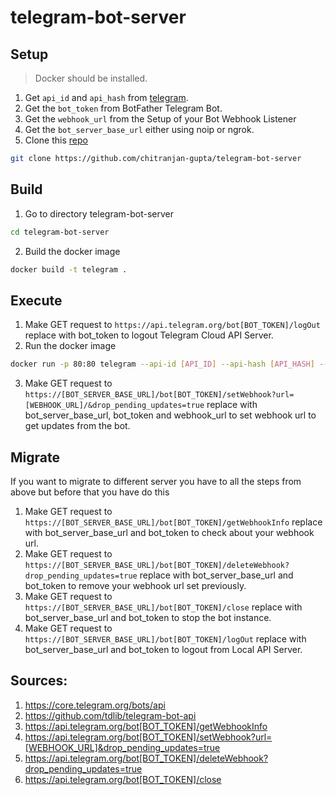 # telegram-bot-server

## Setup 
> Docker should be installed.

1. Get `api_id` and `api_hash` from [telegram](https://my.telegram.org).
2. Get the `bot_token` from BotFather Telegram Bot.
3. Get the `webhook_url` from the Setup of your Bot Webhook Listener
4. Get the `bot_server_base_url` either using noip or ngrok.
5. Clone this [repo](https://github.com/chitranjan-gupta/telegram-bot-server)
```bash
git clone https://github.com/chitranjan-gupta/telegram-bot-server
```

## Build
1. Go to directory telegram-bot-server
  ```bash
  cd telegram-bot-server
  ```
2. Build the docker image
  ```bash
  docker build -t telegram .
  ```

## Execute
1. Make GET request to `https://api.telegram.org/bot[BOT_TOKEN]/logOut` replace with bot_token to logout Telegram Cloud API Server.
2. Run the docker image
  ```bash
  docker run -p 80:80 telegram --api-id [API_ID] --api-hash [API_HASH] --http-port 80
  ``` 
3. Make GET request to `https://[BOT_SERVER_BASE_URL]/bot[BOT_TOKEN]/setWebhook?url=[WEBHOOK_URL]/&drop_pending_updates=true` replace with bot_server_base_url, bot_token and webhook_url to set webhook url to get updates from the bot.

## Migrate
If you want to migrate to different server you have to all the steps from above but before that you have do this
1. Make GET request to `https://[BOT_SERVER_BASE_URL]/bot[BOT_TOKEN]/getWebhookInfo` replace with bot_server_base_url and bot_token to check about your webhook url.
2. Make GET request to `https://[BOT_SERVER_BASE_URL]/bot[BOT_TOKEN]/deleteWebhook?drop_pending_updates=true` replace with bot_server_base_url and bot_token to remove your webhook url set previously.
3. Make GET request to `https://[BOT_SERVER_BASE_URL]/bot[BOT_TOKEN]/close` replace with bot_server_base_url and bot_token to stop the bot instance.
4. Make GET request to `https://[BOT_SERVER_BASE_URL]/bot[BOT_TOKEN]/logOut` replace with bot_server_base_url and bot_token to logout from Local API Server.

## Sources:
1. https://core.telegram.org/bots/api
2. https://github.com/tdlib/telegram-bot-api
3. https://api.telegram.org/bot[BOT_TOKEN]/getWebhookInfo
4. https://api.telegram.org/bot[BOT_TOKEN]/setWebhook?url=[WEBHOOK_URL]&drop_pending_updates=true
5. https://api.telegram.org/bot[BOT_TOKEN]/deleteWebhook?drop_pending_updates=true
6. https://api.telegram.org/bot[BOT_TOKEN]/close
